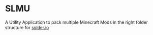 # SLMU

A Utility Application to pack multiple Minecraft Mods in the right folder structure for [solder.io](https://solder.io)